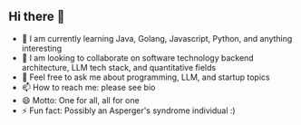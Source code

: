 ## Hi there 👋

- 🌱 I am currently learning Java, Golang, Javascript, Python, and anything interesting
- 👯 I am looking to collaborate on software technology backend architecture, LLM tech stack, and quantitative fields
- 💬 Feel free to ask me about programming, LLM, and startup topics
- 📫 How to reach me: please see bio
- 😄 Motto: One for all, all for one
- ⚡ Fun fact: Possibly an Asperger's syndrome individual :)
